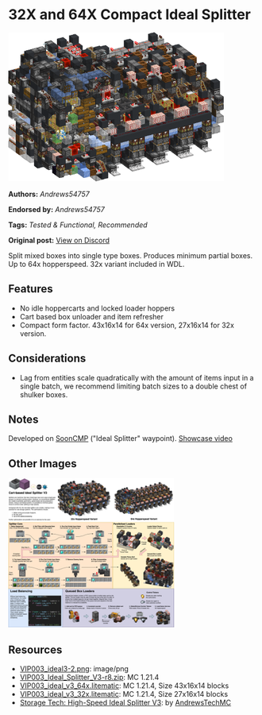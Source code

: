 # 32X and 64X Compact Ideal Splitter
<img alt="sdsimage.png" src="images/sdsimage.png?raw=1" height="300px">

**Authors:** *Andrews54757*

**Endorsed by:** *Andrews54757*

**Tags:** *Tested & Functional, Recommended*

**Original post:** [View on Discord](https://discord.com/channels/1375556143186837695/1388318356377043076)

Split mixed boxes into single type boxes. Produces minimum partial boxes. Up to 64x hopperspeed. 32x variant included in WDL.
## Features
- No idle hoppercarts and locked loader hoppers
- Cart based box unloader and item refresher
- Compact form factor. 43x16x14 for 64x version, 27x16x14 for 32x version.
## Considerations
- Lag from entities scale quadratically with the amount of items input in a single batch, we recommend limiting batch sizes to a double chest of shulker boxes.
## Notes
Developed on [SoonCMP](https://soontech.org) ("Ideal Splitter" waypoint). [Showcase video](https://www.youtube.com/watch?v=PW318UfnCfU)

## Other Images
<img src="images/ideal3-2.png?raw=1" height="300px">

## Resources
- [VIP003_ideal3-2.png](attachments/VIP003_ideal3-2.png): image/png
- [VIP003_Ideal_Splitter_V3-r8.zip](attachments/VIP003_Ideal_Splitter_V3-r8.zip): MC 1.21.4
- [VIP003_ideal_v3_64x.litematic](attachments/VIP003_ideal_v3_64x.litematic): MC 1.21.4, Size 43x16x14 blocks
- [VIP003_ideal_v3_32x.litematic](attachments/VIP003_ideal_v3_32x.litematic): MC 1.21.4, Size 27x16x14 blocks
- [Storage Tech: High-Speed Ideal Splitter V3](https://www.youtube.com/watch?v=PW318UfnCfU): by [AndrewsTechMC](https://www.youtube.com/@AndrewsTechMC)
